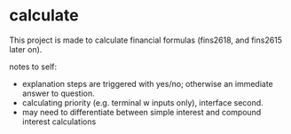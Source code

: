 # calculate

This project is made to calculate financial formulas (fins2618, and fins2615 later on).

notes to self:
- explanation steps are triggered with yes/no; otherwise an immediate answer to question.
- calculating priority (e.g. terminal w inputs only), interface second.
- may need to differentiate between simple interest and compound interest calculations

